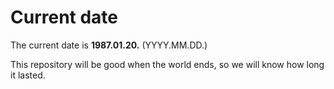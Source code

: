 # Current date

The current date is **1987.01.20.** (YYYY.MM.DD.)

This repository will be good when the world ends, so we will know how long it lasted.